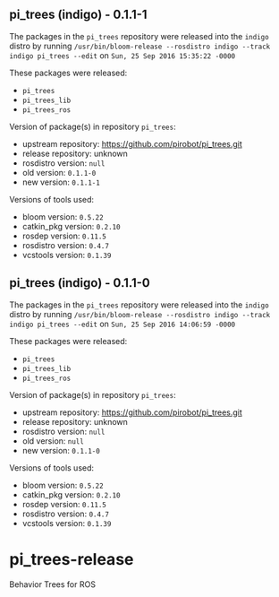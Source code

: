 ## pi_trees (indigo) - 0.1.1-1

The packages in the `pi_trees` repository were released into the `indigo` distro by running `/usr/bin/bloom-release --rosdistro indigo --track indigo pi_trees --edit` on `Sun, 25 Sep 2016 15:35:22 -0000`

These packages were released:
- `pi_trees`
- `pi_trees_lib`
- `pi_trees_ros`

Version of package(s) in repository `pi_trees`:

- upstream repository: https://github.com/pirobot/pi_trees.git
- release repository: unknown
- rosdistro version: `null`
- old version: `0.1.1-0`
- new version: `0.1.1-1`

Versions of tools used:

- bloom version: `0.5.22`
- catkin_pkg version: `0.2.10`
- rosdep version: `0.11.5`
- rosdistro version: `0.4.7`
- vcstools version: `0.1.39`


## pi_trees (indigo) - 0.1.1-0

The packages in the `pi_trees` repository were released into the `indigo` distro by running `/usr/bin/bloom-release --rosdistro indigo --track indigo pi_trees --edit` on `Sun, 25 Sep 2016 14:06:59 -0000`

These packages were released:
- `pi_trees`
- `pi_trees_lib`
- `pi_trees_ros`

Version of package(s) in repository `pi_trees`:

- upstream repository: https://github.com/pirobot/pi_trees.git
- release repository: unknown
- rosdistro version: `null`
- old version: `null`
- new version: `0.1.1-0`

Versions of tools used:

- bloom version: `0.5.22`
- catkin_pkg version: `0.2.10`
- rosdep version: `0.11.5`
- rosdistro version: `0.4.7`
- vcstools version: `0.1.39`


pi_trees-release
================

Behavior Trees for ROS
